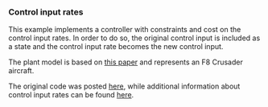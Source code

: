 ### Control input rates

This example implements a controller with constraints and cost on the control input rates. In order to do so, the original control input is included as a state and the control input rate becomes the new control input.

The plant model is based on [this paper](https://www.sciencedirect.com/science/article/abs/pii/000510987790070X) and represents an F8 Crusader aircraft.

The original code was posted [here](https://discourse.acados.org/t/penalties-and-constraints-for-control-input-rates-via-augmented-states/1070), while additional information about control input rates can be found [here](https://discourse.acados.org/t/implementing-rate-constraints-and-rate-costs/197).